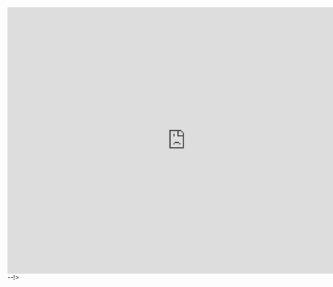 <!--
---
layout: page
title: Calendar
permalink: /calendar/
---
<!-- - **OH Zoom:** []() -->
<!-- <iframe src="https://calendar.google.com/calendar/embed?src=c_hj9rdol08vtm3fiue3h48jnjoo%40group.calendar.google.com&ctz=America%2FNew_York&amp;mode=WEEK" style="border: 0" width="800" height="600" frameborder="0" scrolling="no"></iframe> -->

<!-- <iframe src="https://calendar.google.com/calendar/embed?src=c_h9e5bf2gq4ia722n4k0url51n4%40group.calendar.google.com&ctz=America%2FNew_York&amp;mode=WEEK" style="border: 0" width="800" height="600" frameborder="0" scrolling="no"></iframe> -->
<iframe src="https://calendar.google.com/calendar/embed?src=c_omcd66p665dfkcntldgb7ar8hg%40group.calendar.google.com&ctz=America%2FNew_York" style="border: 0" width="800" height="600" frameborder="0" scrolling="no"></iframe>
--!>
